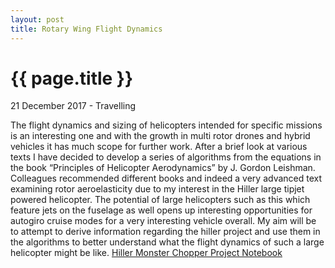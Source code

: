 ```yaml
---
layout: post
title: Rotary Wing Flight Dynamics
---
```


{{ page.title }}
================

<p class="meta">21 December 2017 - Travelling</p>

The flight dynamics and sizing of helicopters intended for specific missions is an interesting one and with the growth in multi rotor drones and hybrid vehicles it has much scope for further work.  After a brief look at various texts I have decided to develop a series of algorithms from the equations in the book “Principles of Helicopter Aerodynamics” by J. Gordon Leishman.  Colleagues recommended different books and indeed a very advanced text examining rotor aeroelasticity due to my interest in the Hiller large tipjet powered helicopter.   The potential of large helicopters such as this which feature jets on the fuselage as well opens up interesting opportunities for autogiro cruise modes for a very interesting vehicle overall.
My aim will be to attempt to derive information regarding the hiller project and use them in the algorithms to better understand what the flight dynamics of such a large helicopter might be like.
[Hiller Monster Chopper Project Notebook](https://mybinder.org/v2/gh/jonititan/HMC-for-Flightgear/master?filepath=Hiller%20Monster%20Chopper%20Exercise.ipynb)
